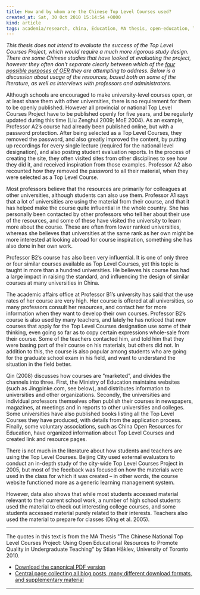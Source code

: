 ```yaml
---
title: How and by whom are the Chinese Top Level Courses used?
created_at: Sat, 30 Oct 2010 15:14:54 +0000
kind: article
tags: academia/research, china, Education, MA thesis, open-education, The Top Level Courses Project
---
```


*This thesis does not intend to evaluate the success of the Top Level
Courses Project, which would require a much more rigorous study design.
There are some Chinese studies that have looked at evaluating the
project, however they often don't separate clearly between which of the
[four possible purposes of
OER](http://reganmian.net/blog/2010/09/17/categorizing-oer-based-on-four-purposes/)
they are attempting to address. Below is a discussion about usage of the
resources, based both on some of the literature, as well as interviews
with professors and administrators.*

Although schools are encouraged to make university-level courses open,
or at least share them with other universities, there is no requirement
for them to be openly published. However all provincial or national Top
Level Courses Project have to be published openly for five years, and be
regularly updated during this time (Liu Zenghui 2009; MoE 2004). As an
example, Professor A2’s course had already been published online, but
with a password protection. After being selected as a Top Level Courses,
they removed the password, and also greatly improved the content, by
putting up recordings for every single lecture (required for the
national level designation), and also posting student evaluation
reports. In the process of creating the site, they often visited sites
from other disciplines to see how they did it, and received inspiration
from those examples. Professor A2 also recounted how they removed the
password to all their material, when they were selected as a Top Level
Course.

Most professors believe that the resources are primarily for colleagues
at other universities, although students can also use them. Professor A1
says that a lot of universities are using the material from their
course, and that it has helped make the course quite influential in the
whole country. She has personally been contacted by other professors who
tell her about their use of the resources, and some of these have
visited the university to learn more about the course. These are often
from lower ranked universities, whereas she believes that universities
at the same rank as her own might be more interested at looking abroad
for course inspiration, something she has also done in her own work.

Professor B2’s course has also been very influential. It is one of only
three or four similar courses available as Top Level Courses, yet this
topic is taught in more than a hundred universities. He believes his
course has had a large impact in raising the standard, and influencing
the design of similar courses at many universities in China.

The academic affairs office at Professor B1’s university has said that
the use rates of her course are very high. Her course is offered at all
universities, so many professors consult her resources, and contact her
for more information when they want to develop their own courses.
Professor B2’s course is also used by many teachers, and lately he has
noticed that new courses that apply for the Top Level Courses
designation use some of their thinking, even going so far as to copy
certain expressions whole-sale from their course. Some of the teachers
contacted him, and told him that they were basing part of their course
on his materials, but others did not. In addition to this, the course is
also popular among students who are going for the graduate school exam
in his field, and want to understand the situation in the field better.

Qin (2008) discusses how courses are “marketed”, and divides the
channels into three. First, the Ministry of Education maintains websites
(such as Jingpinke.com, see below), and distributes information to
universities and other organizations. Secondly, the universities and
individual professors themselves often publish their courses in
newspapers, magazines, at meetings and in reports to other universities
and colleges. Some universities have also published books listing all
the Top Level Courses they have produced, with details from the
application process. Finally, some voluntary associations, such as China
Open Resources for Education, have organized information about Top Level
Courses and created link and resource pages.

There is not much in the literature about how students and teachers are
using the Top Level Courses. Beijing City used external evaluators to
conduct an in-depth study of the city-wide Top Level Courses Project in
2005, but most of the feedback was focused on how the materials were
used in the class for which it was created – in other words, the course
website functioned more as a generic learning management system.

However, data also shows that while most students accessed material
relevant to their current school work, a number of high school students
used the material to check out interesting college courses, and some
students accessed material purely related to their interests. Teachers
also used the material to prepare for classes (Ding et al. 2005).

* * * * *

The quotes in this text is from the MA Thesis "The Chinese National Top
Level Courses Project: Using Open Educational Resources to Promote
Quality in Undergraduate Teaching" by Stian Håklev, University of
Toronto 2010.

-   [Download the canonical PDF
  version](http://reganmian.net/top-level-courses/Haklev_Stian_201009_MA_thesis.pdf)
-   [Central page collecting all blog posts, many different download
  formats, and supplementary
  material](http://reganmian.net/top-level-courses)

* * * * *
